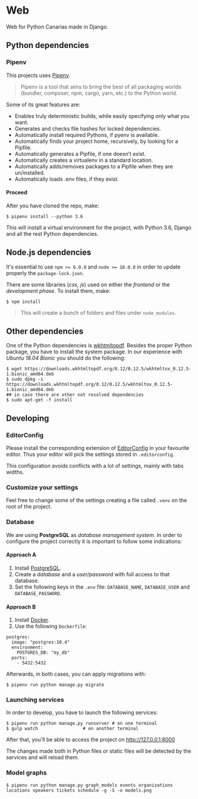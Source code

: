 # Web

Web for Python Canarias made in Django.

## Python dependencies

### Pipenv

This projects uses [Pipenv](https://pipenv.readthedocs.io/en/latest/).

> Pipenv is a tool that aims to bring the best of all packaging worlds (bundler, composer, npm, cargo, yarn, etc.) to the Python world.

Some of its great features are:

- Enables truly deterministic builds, while easily specifying only what you want.
- Generates and checks file hashes for locked dependencies.
- Automatically install required Pythons, if pyenv is available.
- Automatically finds your project home, recursively, by looking for a Pipfile.
- Automatically generates a Pipfile, if one doesn’t exist.
- Automatically creates a virtualenv in a standard location.
- Automatically adds/removes packages to a Pipfile when they are un/installed.
- Automatically loads .env files, if they exist.

#### Proceed

After you have cloned the repo, make:

~~~console
$ pipenv install --python 3.6
~~~

This will install a virtual environment for the project, with Python 3.6, Django and all the rest Python dependencies.

## Node.js dependencies

It's essential to use `npm >= 6.0.0` and `node >= 10.0.0` in order to update properly the `package-lock.json`.

There are some libraries (*css, js*) used on either the *frontend* or the *development phase*. To install them, make:

~~~console
$ npm install
~~~

> This will create a bunch of folders and files under `node_modules`.

## Other dependencies

One of the Python dependencies is [wkhtmltopdf](https://github.com/JazzCore/python-pdfkit). Besides the proper Python package, you have to install the system package. In our experience with *Ubuntu 18.04 Bionic* you should do the following:

~~~console
$ wget https://downloads.wkhtmltopdf.org/0.12/0.12.5/wkhtmltox_0.12.5-1.bionic_amd64.deb
$ sudo dpkg -i https://downloads.wkhtmltopdf.org/0.12/0.12.5/wkhtmltox_0.12.5-1.bionic_amd64.deb
## in case there are other not resolved dependencies
$ sudo apt-get -f install
~~~

## Developing

### EditorConfig

Please install the corresponding extension of [EditorConfig](https://editorconfig.org/) in your favourite editor. Thus your editor will pick the settings stored in `.editorconfig`.

This configuration avoids conflicts with a lot of settings, mainly with tabs widths.

### Customize your settings

Feel free to change some of the settings creating a file called `.venv` on the root of the project.

### Database

We are using **PostgreSQL** as *database management system*. In order to configure the project correctly it is important to follow some indications:

#### Approach A

1. Install [PostgreSQL](https://www.postgresql.org/download/).
2. Create a *database* and a *user/password* with full access to that database.
3. Set the following keys in the `.env` file: `DATABASE_NAME`, `DATABASE_USER` and `DATABASE_PASSWORD`.

#### Approach B

1. Install [Docker](https://docs.docker.com/install/).
2. Use the following `Dockerfile`:

~~~docker
postgres:
  image: "postgres:10.4"
  environment:
    POSTGRES_DB: "my_db"
  ports:
    - 5432:5432
~~~

Afterwards, in both cases, you can apply migrations with:

~~~console
$ pipenv run python manage.py migrate
~~~

### Launching services

In order to develop, you have to launch the following services:

~~~console
$ pipenv run python manage.py runserver # on one terminal
$ gulp watch                 # on another terminal
~~~

After that, you'll be able to access the project on http://127.0.0.1:8000

The changes made both in Python files or static files will be detected by the services and will reload them.

### Model graphs

~~~console
$ pipenv run python manage.py graph_models events organizations locations speakers tickets schedule -g -S -o models.png
~~~
